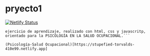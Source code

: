 # pryecto1

[![Netlify Status](https://api.netlify.com/api/v1/badges/9ceb2654-17ce-41d4-842f-3a2d4c40fb82/deploy-status)](https://app.netlify.com/sites/stupefied-torvalds-410e99/deploys)

```shell
ejercicio de aprendizaje, realizado con html, css y javascritp, orientado para la PSICOLOGÍA EN LA SALUD OCUPACIONAL.```

(Psicología-Salud Ocupacional)[https://stupefied-torvalds-410e99.netlify.app]
